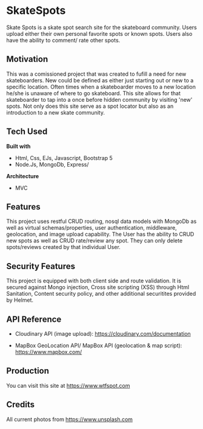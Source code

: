 # SkateSpots
Skate Spots is a skate spot search site for the skateboard community. Users upload either their own personal favorite spots or known spots. Users also have the ability to comment/ rate other spots.

## Motivation
This was a comissioned project that was created to fufill a need for new skateboarders. New could be defined as either just starting out or new to a specific location. Often times when a skateboarder moves to a new location he/she is unaware of where to go skateboard. This site allows for that skateboarder to tap into a once before hidden community by visiting 'new' spots. Not only does this site serve as a spot locator but also as an introduction to a new skate community.

## Tech Used
<b>Built with</b>
- Html, Css, EJs, Javascript, Bootstrap 5
- Node.Js, MongoDb, Express/

<b>Architecture</b>
- MVC

## Features
This project uses restful CRUD routing, nosql data models with MongoDb as well as virtual schemas/properties, user authentication, middleware, geolocation, and image upload capability. The User has the ability to CRUD new spots as well as CRUD rate/review any spot. They can only delete spots/reviews created by that individual User. 

## Security Features
This project is equipped with both client side and route validation. It is secured against Mongo injection, Cross site scripting (XSS) through Html Sanitation, Content security policy, and other additional securitites provided by Helmet. 

## API Reference
- Cloudinary API (image upload): 
https://cloudinary.com/documentation 

- MapBox GeoLocation API/ MapBox API (geolocation & map script):
 https://www.mapbox.com/ 

## Production
You can visit this site at https://www.wtfspot.com

## Credits
All current photos from https://www.unsplash.com


